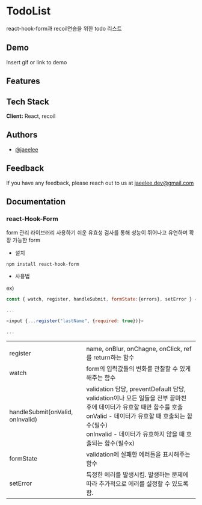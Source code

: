 # TodoList
react-hook-form과 recoil연습을 위한 todo 리스트
## Demo

Insert gif or link to demo


## Features

<!-- - Light/dark mode toggle
- Live previews
- Fullscreen mode
- Cross platform -->


## Tech Stack

**Client:** React, recoil



## Authors

- [@jaeelee](https://www.github.com/jaeelee)


## Feedback

If you have any feedback, please reach out to us at jaeelee.dev@gmail.com


## Documentation

### react-Hook-Form
form 관리 라이브러리
사용하기 쉬운 유효성 검사를 통해 성능이 뛰어나고 유연하며 확장 가능한 form

- 설치
```
npm install react-hook-form
```

- 사용법

ex)
```javascript
const { watch, register, handleSubmit, formState:{errors}, setError } = useForm();

...

<input {...register("lastName", {required: true})}>

...
```
<table>
<tr>
<th></th>
<th></th>
<tr>
  <tr>
    <td>register</td>
    <td>name, onBlur, onChagne, onClick, ref를 return하는 함수</td>
  </tr>
  <tr>
    <td>watch</td>
    <td>form의 입력값들의 변화를 관찰할 수 있게 해주는 함수</td>
  </tr>
    <tr>
    <td>handleSubmit(onValid, onInvalid)</td>
    <td>validation 담당, preventDefault 담당, validation이나 모든 일들을 전부 끝마친 후에 데이터가 유효할 때만 함수를 호출<br>
    onValid - 데이터가 유효할 때 호출되는 함수(필수)<br>
     onInvalid - 데이터가 유효하지 않을 때 호출되는 함수(필수x)<br>
    </td>
  </tr>
    <tr>
    <td>formState</td>
    <td>validation에 실패한 에러들을 표시해주는 함수</td>
  </tr>
  <tr>
    <td>setError</td>
    <td>특정한 에러를 발생시킴. 발생하는 문제에 따라 추가적으로 에러를 설정할 수 있도록 함. </td>
  </tr>
</table>